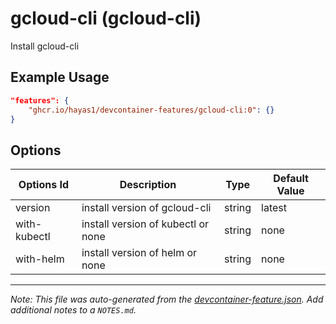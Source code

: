 
# gcloud-cli (gcloud-cli)

Install gcloud-cli

## Example Usage

```json
"features": {
    "ghcr.io/hayas1/devcontainer-features/gcloud-cli:0": {}
}
```

## Options

| Options Id | Description | Type | Default Value |
|-----|-----|-----|-----|
| version | install version of gcloud-cli | string | latest |
| with-kubectl | install version of kubectl or none | string | none |
| with-helm | install version of helm or none | string | none |



---

_Note: This file was auto-generated from the [devcontainer-feature.json](https://github.com/hayas1/devcontainer-features/blob/main/src/gcloud-cli/devcontainer-feature.json).  Add additional notes to a `NOTES.md`._
